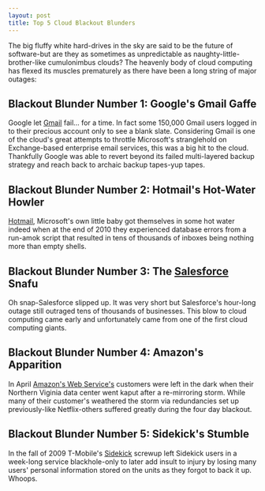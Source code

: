 ```yaml
---
layout: post
title: Top 5 Cloud Blackout Blunders
---
```


The big fluffy white hard-drives in the sky are said to be the future of software-but are they as sometimes as unpredictable as naughty-little-brother-like cumulonimbus clouds? The heavenly body of cloud computing has flexed its muscles prematurely as there have been a long string of major outages:

## Blackout Blunder Number 1: Google's Gmail Gaffe

Google let <a href="http://www.gmail.com/">Gmail</a> fail... for a time. In fact some 150,000 Gmail users logged in to their precious account only to see a blank slate. Considering Gmail is one of the cloud's great attempts to throttle Microsoft's stranglehold on Exchange-based enterprise email services, this was a big hit to the cloud. Thankfully Google was able to revert beyond its failed multi-layered backup strategy and reach back to archaic backup tapes-yup tapes.


## Blackout Blunder Number 2: Hotmail's Hot-Water Howler

<a href="http://www.hotmail.com/">Hotmail</a>, Microsoft's own little baby got themselves in some hot water indeed when at the end of 2010 they experienced database errors from a run-amok script that resulted in tens of thousands of inboxes being nothing more than empty shells. 

## Blackout Blunder Number 3: The <a href="http://www.salesforce.com/">Salesforce</a> Snafu

Oh snap-Salesforce slipped up. It was very short but Salesforce's hour-long outage still outraged tens of thousands of businesses. This blow to cloud computing came early and unfortunately came from one of the first cloud computing giants. 

## Blackout Blunder Number 4: Amazon's Apparition

In April <a href="http://aws.amazon.com/">Amazon's Web Service's</a> customers were left in the dark when their Northern Viginia data center went kaput after a re-mirroring storm. While many of their customer's weathered the storm via redundancies set up previously-like Netflix-others suffered greatly during the four day blackout. 

## Blackout Blunder Number 5: Sidekick's Stumble

In the fall of 2009 T-Mobile's <a href="http://sidekick.t-mobile.com/">Sidekick</a> screwup left  Sidekick users in a week-long service blackhole-only to later add insult to injury by losing many users' personal information stored on the units as they forgot to back it up. Whoops.


